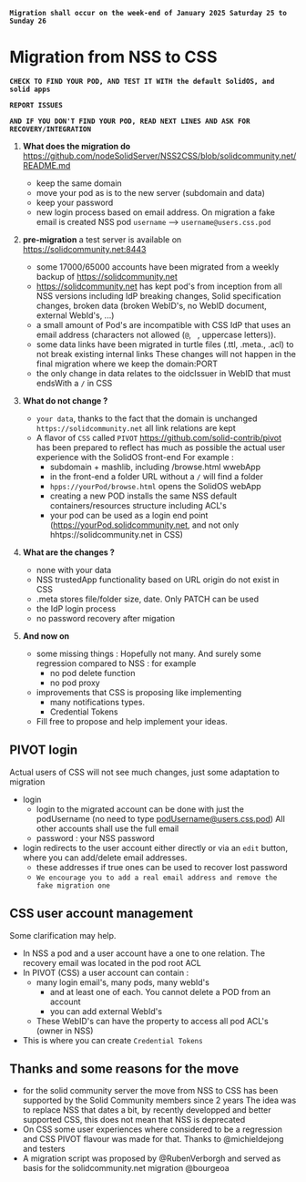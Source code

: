 **`Migration shall occur on the week-end of January 2025 Saturday 25 to Sunday 26`**


# Migration from NSS to CSS
**`CHECK TO FIND YOUR POD, AND TEST IT WITH the default SolidOS, and solid apps`**

**`REPORT ISSUES`**

**`AND IF YOU DON'T FIND YOUR POD, READ NEXT LINES AND ASK FOR RECOVERY/INTEGRATION`**


1. **What does the migration do** https://github.com/nodeSolidServer/NSS2CSS/blob/solidcommunity.net/README.md
   - keep the same domain
   - move your pod as is to the new server (subdomain and data)
   - keep your password
   - new login process based on email address.
     On migration a fake email is created NSS pod `username` --> `username@users.css.pod` 

2. **pre-migration** a test server is available on https://solidcommunity.net:8443
   - some 17000/65000 accounts have been migrated from a weekly backup of https://solidcommunity.net
   - https://solidcommunity.net has kept pod's from inception from all NSS versions including IdP breaking changes, Solid specification changes, broken data (broken WebID's, no WebID document, external WebId's, ...)
   - a small amount of Pod's are incompatible with CSS IdP that uses an email address (characters not allowed (`@`, ` `, uppercase letters)).
   - some data links have been migrated in turtle files (.ttl, .meta., .acl) to not break existing internal links
     These changes will not happen in the final migration where we keep the domain:PORT
   - the only change in data relates to the oidcIssuer in WebID that must endsWith a `/` in CSS
3. **What do not change ?**
   - `your data`, thanks to the fact that the domain is unchanged `https://solidcommunity.net` all link relations are kept
   - A flavor of `CSS` called `PIVOT` https://github.com/solid-contrib/pivot has been prepared to reflect has much as possible the actual user experience with the SolidOS front-end
     For example :
     - subdomain + mashlib, including /browse.html wwebApp 
     - in the front-end a folder URL without a `/` will find a folder
     - `hpps://yourPod/browse.html` opens the SolidOS webApp
     - creating a new POD installs the same NSS default containers/resources structure including ACL's
     - your pod can be used as a login end point (https://yourPod.solidcommunity.net, and not only hhtps://solidcommunity.net in CSS)
4. **What are the changes ?**
   - none with your data
   - NSS trustedApp functionality based on URL origin do not exist in CSS
   - .meta stores file/folder size, date. Only PATCH can be used
   - the IdP login process
   - no password recovery after migation
5. **And now on**
   - some missing things : Hopefully not many. And surely some regression compared to NSS : for example
     - no pod delete function
     - no pod proxy
   - improvements that CSS is proposing like implementing
     - many notifications types.
     - Credential Tokens
   - Fill free to propose and help implement your ideas.

## PIVOT login
Actual users of CSS will not see much changes, just some adaptation to migration
- login
  - login to the migrated account can be done with just the podUsername (no need to type podUsername@users.css.pod)
    All other accounts shall use the full email
  - password : your NSS password
- login redirects to the user account either directly or via an `edit` button, where you can add/delete email addresses.
  - these addresses if true ones can be used to recover lost password
  - `We encourage you to add a real email address and remove the fake migration one`
## CSS user account management
Some clarification may help.
- In NSS a pod and a user account have a one to one relation. The recovery email was located in the pod root ACL
- In PIVOT (CSS) a user account can contain :
  - many login email's, many pods, many webId's
    - and at least one of each. You cannot delete a POD from an account
    - you can add external WebId's
  - These WebID's can have the property to access all pod ACL's (owner in NSS)
- This is where you can create `Credential Tokens`
## Thanks and some reasons for the move
- for the solid community server the move from NSS to CSS has been supported by the Solid Community members since 2 years
  The idea was to replace NSS that dates a bit, by recently developped and better supported CSS, this does not mean that NSS is deprecated
- On CSS some user experiences where considered to be a regression and CSS PIVOT flavour was made for that. Thanks to @michieldejong and testers
- A migration script was proposed by @RubenVerborgh and served as basis for the solidcommunity.net migration @bourgeoa

